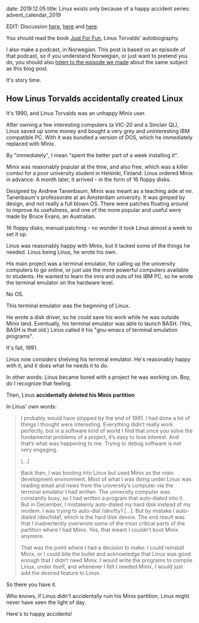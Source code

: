 date: 2019.12.05
title: Linux exists only because of a happy accident
series: advent_calendar_2019

EDIT: Discussion [here](https://www.reddit.com/r/linux/comments/e6fvj0/linux_exists_only_because_of_a_happy_accident/), [here](https://www.reddit.com/r/programming/comments/e6kn97/linux_exists_only_because_of_a_happy_accident/) and [here](https://news.ycombinator.com/item?id=21711572).

You should read the book [Just For Fun](https://www.amazon.com/Just-Fun-Story-Accidental-Revolutionary/dp/0066620732), Linus Torvalds' autobiography.

I also make a podcast, in Norwegian. This post is based on an episode of that podcast, so if you understand Norwegian, or just want to pretend you do, you should also [listen to the episode we made](https://utviklingslandet.no/ep/2019-06-26/) about the same subject as this blog post.

It's story time.

## How Linus Torvalds accidentally created Linux

It's 1990, and Linus Torvalds was an unhappy Minix user.

After owning a few interesting computers (a VIC-20 and a Sinclair QL), Linus saved up some money and bought a very grey and uninteresting IBM compatible PC. With it was bundled a version of DOS, which he immediately replaced with Minix.

By "immediately", I mean "spent the better part of a week installing it".

Minix was reasonably popular at the time, and also free, which was a killer combo for a poor university student in Helsinki, Finland. Linus ordered Minix in advance. A month later, it arrived - in the form of 16 floppy disks.

Designed by Andrew Tanenbaum, Minix was meant as a teaching aide at mr. Tanenbaum's professorate at an Amsterdam university. It was gimped by design, and not really a full blown OS. There were patches floating around to improve its usefulness, and one of the more popular and useful were made by Bruce Evans, an Australian.

16 floppy disks, manual patching - no wonder it took Linus almost a week to set it up.

Linus was reasonably happy with Minix, but it lacked some of the things he needed. Linus being Linus, he wrote his own.

His main project was a terminal emulator, for calling up the university computers to go online, or just use the more powerful computers available to students. He wanted to learn the inns and outs of his IBM PC, so he wrote the terminal emulator on the hardware level. 

No OS.

This terminal emulator was the beginning of Linux.

He wrote a disk driver, so he could save his work while he was outside Minix land. Eventually, his terminal emulator was able to launch BASH. (Yes, BASH is that old.) Linus called it his "gnu-emacs of terminal emulation programs".

It's fall, 1991.

Linus now considers shelving his terminal emulator. He's reasonably happy with it, and it does what he needs it to do.

In other words: Linus became bored with a project he was working on. Boy, do I recognize that feeling.

Then, Linus **accidentally deleted his Minix partition**

In Linus' own words:

> I probably would have stopped by the end of 1991. I had done a lot of things I thought were interesting. Everything didn’t really work perfectly, but in a software kind of world I find that once you solve the fundamental problems of a project, it’s easy to lose interest. And that’s what was happening to me. Trying to debug software is not very engaging.
>
> [...]
>
> Back then, I was booting into Linux but used Minix as the main development environment. Most of what I was doing under Linux was reading email and news from the university’s computer via the terminal emulator I had written. The university computer was constantly busy, so I had written a program that auto-dialed into it. But in December, I mistakenly auto-dialed my hard disk instead of my modem. I was trying to auto-dial /dev/tty1 [...]. But by mistake I auto-dialed /dev/hda1, which is the hard disk device. The end result was that I inadvertently overwrote some of the most critical parts of the partition where I had Minix. Yes, that meant I couldn’t boot Minix anymore.
> 
> That was the point where I had a decision to make: I could reinstall Minix, or I could bite the bullet and acknowledge that Linux was good enough that I didn’t need Minix. I would write the programs to compile Linux, under itself, and whenever I felt I needed Minix, I would just add the desired feature to Linux.

So there you have it.

Who knows, if Linus didn't accidentally ruin his Minix partition, Linux might never have seen the light of day.

Here's to happy accidents!